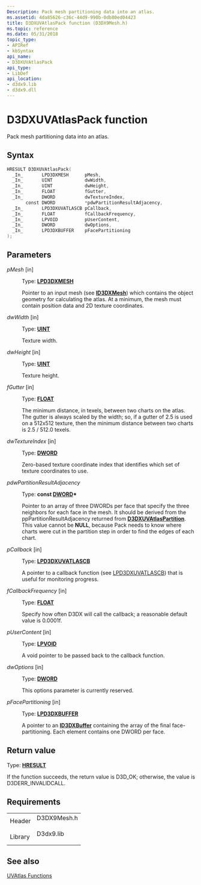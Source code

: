 ```yaml
---
Description: Pack mesh partitioning data into an atlas.
ms.assetid: 4da85626-c36c-44d9-990b-0db80ed04423
title: D3DXUVAtlasPack function (D3DX9Mesh.h)
ms.topic: reference
ms.date: 05/31/2018
topic_type: 
- APIRef
- kbSyntax
api_name: 
- D3DXUVAtlasPack
api_type: 
- LibDef
api_location: 
- d3dx9.lib
- d3dx9.dll
---
```


# D3DXUVAtlasPack function

Pack mesh partitioning data into an atlas.

## Syntax


```C++
HRESULT D3DXUVAtlasPack(
  _In_       LPD3DXMESH      pMesh,
  _In_       UINT            dwWidth,
  _In_       UINT            dwHeight,
  _In_       FLOAT           fGutter,
  _In_       DWORD           dwTextureIndex,
       const DWORD           *pdwPartitionResultAdjacency,
  _In_       LPD3DXUVATLASCB pCallback,
  _In_       FLOAT           fCallbackFrequency,
  _In_       LPVOID          pUserContent,
  _In_       DWORD           dwOptions,
  _In_       LPD3DXBUFFER    pFacePartitioning
);
```



## Parameters

<dl> <dt>

*pMesh* \[in\]
</dt> <dd>

Type: **[**LPD3DXMESH**](id3dxmesh.md)**

Pointer to an input mesh (see [**ID3DXMesh**](id3dxmesh.md)) which contains the object geometry for calculating the atlas. At a minimum, the mesh must contain position data and 2D texture coordinates.

</dd> <dt>

*dwWidth* \[in\]
</dt> <dd>

Type: **[**UINT**](../winprog/windows-data-types.md)**

Texture width.

</dd> <dt>

*dwHeight* \[in\]
</dt> <dd>

Type: **[**UINT**](../winprog/windows-data-types.md)**

Texture height.

</dd> <dt>

*fGutter* \[in\]
</dt> <dd>

Type: **[**FLOAT**](../winprog/windows-data-types.md)**

The minimum distance, in texels, between two charts on the atlas. The gutter is always scaled by the width; so, if a gutter of 2.5 is used on a 512x512 texture, then the minimum distance between two charts is 2.5 / 512.0 texels.

</dd> <dt>

*dwTextureIndex* \[in\]
</dt> <dd>

Type: **[**DWORD**](../winprog/windows-data-types.md)**

Zero-based texture coordinate index that identifies which set of texture coordinates to use.

</dd> <dt>

*pdwPartitionResultAdjacency* 
</dt> <dd>

Type: **const [**DWORD**](../winprog/windows-data-types.md)\***

Pointer to an array of three DWORDs per face that specify the three neighbors for each face in the mesh. It should be derived from the ppPartitionResultAdjacency returned from [**D3DXUVAtlasPartition**](d3dxuvatlaspartition.md). This value cannot be **NULL**, because Pack needs to know where charts were cut in the partition step in order to find the edges of each chart.

</dd> <dt>

*pCallback* \[in\]
</dt> <dd>

Type: **[LPD3DXUVATLASCB](lpd3dxuvatlascb.md)**

A pointer to a callback function (see [LPD3DXUVATLASCB](lpd3dxuvatlascb.md)) that is useful for monitoring progress.

</dd> <dt>

*fCallbackFrequency* \[in\]
</dt> <dd>

Type: **[**FLOAT**](../winprog/windows-data-types.md)**

Specify how often D3DX will call the callback; a reasonable default value is 0.0001f.

</dd> <dt>

*pUserContent* \[in\]
</dt> <dd>

Type: **[**LPVOID**](../winprog/windows-data-types.md)**

A void pointer to be passed back to the callback function.

</dd> <dt>

*dwOptions* \[in\]
</dt> <dd>

Type: **[**DWORD**](../winprog/windows-data-types.md)**

This options parameter is currently reserved.

</dd> <dt>

*pFacePartitioning* \[in\]
</dt> <dd>

Type: **[**LPD3DXBUFFER**](id3dxbuffer.md)**

A pointer to an [**ID3DXBuffer**](id3dxbuffer.md) containing the array of the final face-partitioning. Each element contains one DWORD per face.

</dd> </dl>

## Return value

Type: **[**HRESULT**](https://msdn.microsoft.com/library/Bb401631(v=MSDN.10).aspx)**

If the function succeeds, the return value is D3D\_OK; otherwise, the value is D3DERR\_INVALIDCALL.

## Requirements



|                    |                                                                                        |
|--------------------|----------------------------------------------------------------------------------------|
| Header<br/>  | <dl> <dt>D3DX9Mesh.h</dt> </dl> |
| Library<br/> | <dl> <dt>D3dx9.lib</dt> </dl>   |



## See also

<dl> <dt>

[UVAtlas Functions](dx9-graphics-reference-d3dx-functions-uvatlas.md)
</dt> </dl>

 

 